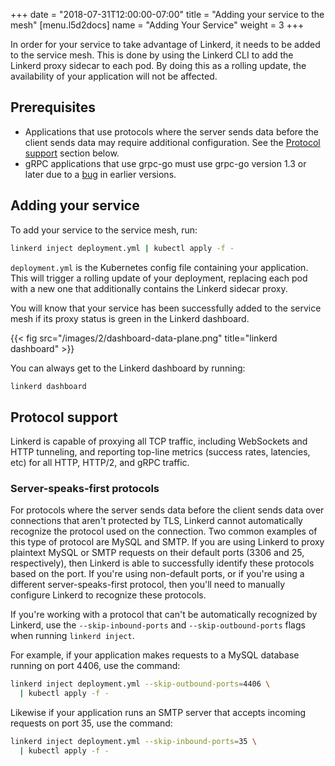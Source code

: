 +++
date = "2018-07-31T12:00:00-07:00"
title = "Adding your service to the mesh"
[menu.l5d2docs]
  name = "Adding Your Service"
  weight = 3
+++

In order for your service to take advantage of Linkerd, it needs to be added
to the service mesh. This is done by using the Linkerd CLI to add the Linkerd
proxy sidecar to each pod. By doing this as a rolling update, the availability
of your application will not be affected.

## Prerequisites

* Applications that use protocols where the server sends data before the client
  sends data may require additional configuration. See the
  [Protocol support](#protocol-support) section below.
* gRPC applications that use grpc-go must use grpc-go version 1.3 or later due
  to a [bug](https://github.com/grpc/grpc-go/issues/1120) in earlier versions.

## Adding your service

To add your service to the service mesh, run:

```bash
linkerd inject deployment.yml | kubectl apply -f -
```

`deployment.yml` is the Kubernetes config file containing your
application. This will trigger a rolling update of your deployment, replacing
each pod with a new one that additionally contains the Linkerd sidecar proxy.

You will know that your service has been successfully added to the service mesh
if its proxy status is green in the Linkerd dashboard.

{{< fig src="/images/2/dashboard-data-plane.png" title="linkerd dashboard" >}}

You can always get to the Linkerd dashboard by running:

```bash
linkerd dashboard
```

## Protocol support

Linkerd is capable of proxying all TCP traffic, including WebSockets and HTTP
tunneling, and reporting top-line metrics (success rates, latencies, etc) for
all HTTP, HTTP/2, and gRPC traffic.

### Server-speaks-first protocols

For protocols where the server sends data before the client sends data over
connections that aren't protected by TLS, Linkerd cannot automatically recognize
the protocol used on the connection. Two common examples of this type of
protocol are MySQL and SMTP. If you are using Linkerd to proxy plaintext MySQL
or SMTP requests on their default ports (3306 and 25, respectively), then Linkerd
is able to successfully identify these protocols based on the port. If you're
using non-default ports, or if you're using a different server-speaks-first
protocol, then you'll need to manually configure Linkerd to recognize these
protocols.

If you're working with a protocol that can't be automatically recognized by
Linkerd, use the `--skip-inbound-ports` and `--skip-outbound-ports` flags when
running `linkerd inject`.

For example, if your application makes requests to a MySQL database running on
port 4406, use the command:

```bash
linkerd inject deployment.yml --skip-outbound-ports=4406 \
  | kubectl apply -f -
```

Likewise if your application runs an SMTP server that accepts incoming requests
on port 35, use the command:

```bash
linkerd inject deployment.yml --skip-inbound-ports=35 \
  | kubectl apply -f -
```

